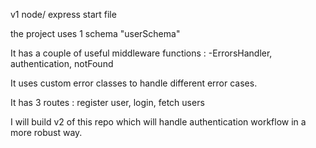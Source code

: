 
v1 node/ express start file

the project uses 1 schema "userSchema"

It has a couple of useful middleware functions : -ErrorsHandler, authentication, notFound

It uses custom error classes to handle different error cases.

It has 3 routes : register user, login, fetch users

I  will build v2 of this repo which will handle authentication workflow in a more robust way.
